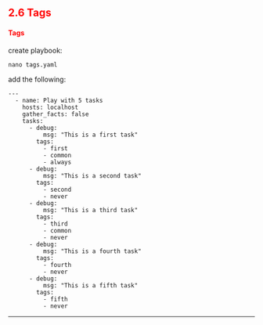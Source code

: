## <font color='red'> 2.6 Tags </font>


#### <font color='red'>Tags</font>

create playbook:
```
nano tags.yaml
```
add the following:
```
---
  - name: Play with 5 tasks
    hosts: localhost
    gather_facts: false
    tasks:
      - debug:
          msg: "This is a first task"
        tags:
          - first
          - common
          - always
      - debug:
          msg: "This is a second task"
        tags:
          - second
          - never
      - debug:
          msg: "This is a third task"
        tags:
          - third
          - common
          - never
      - debug:
          msg: "This is a fourth task"
        tags:
          - fourth
          - never
      - debug:
          msg: "This is a fifth task"
        tags:
          - fifth
          - never

```

---